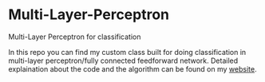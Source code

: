 # Multi-Layer-Perceptron
Multi-Layer Perceptron for classification

In this repo you can find my custom class built for doing classification in multi-layer perceptron/fully connected feedforward network. Detailed explaination about the code and the algorithm can be found on my [website](https://sites.google.com/view/bvsk35/technical-writing). 
